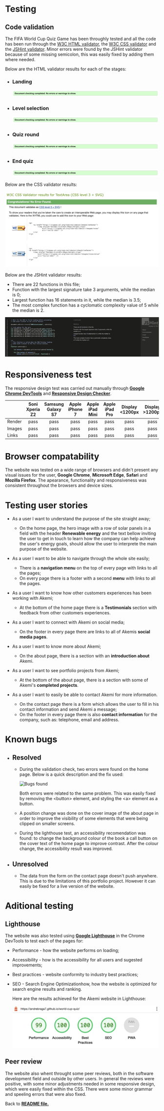 # Testing

## Code validation

The FIFA World Cup Quiz Game has been throughly tested and all the code has been run through the [W3C HTML validator](https://validator.w3.org/), the [W3C CSS validator](https://jigsaw.w3.org/css-validator/) and the [JSHint validator](https://jshint.com/). Minor errors were found by the JSHint validator because of some missing semicolon, this was easily fixed by adding them where needed.

Below are the HTML validator results for each of the stages:

- ### Landing

    ![HTML validator results](assets/readme-images/html-validator.jpg)

- ### Level selection

    ![HTML validator results](assets/readme-images/html-validator.jpg)

- ### Quiz round

    ![HTML validator results](assets/readme-images/html-validator.jpg)

- ### End quiz

    ![HTML validator results](assets/readme-images/html-validator.jpg)

Below are the CSS validator results:

![CSS validator results](assets/readme-images/css-validator.jpg)

Below are the JSHint validator results:

- There are 22 functions in this file;
- Function with the largest signature take 3 arguments, while the median is 0;
- Largest function has 16 statements in it, while the median is 3.5;
- The most complex function has a cyclomatic complexity value of 5 while the median is 2.

![CSS validator results](assets/readme-images/jshint.jpg)

# Responsiveness test

The responsive design test was carried out manually through [**Google Chrome DevTools**](https://developer.chrome.com/docs/devtools/) and [**Responsive Design Checker**](https://responsivedesignchecker.com/).

|        | Soni Xperia Z2 | Samsung Galaxy S7 | Apple iPhone 7 | Apple iPad Mini | Apple iPad Pro| Display <1200px | Display >1200px |
|--------|:--------------:|:-----------------:|:--------------:|:---------------:|:-------------:|:----------------:|:----------------:|
| Render | pass           | pass              | pass           | pass            | pass          | pass             | pass             |
| Images | pass           | pass              | pass           | pass            | pass          | pass             | pass             |
| Links  | pass           | pass              | pass           | pass            | pass          | pass             | pass             |

# Browser compatability

The website was tested on a wide range of browsers and didn't present any visual issues for the user, **Google Chrome**, **Microsoft Edge**, **Safari** and **Mozilla Firefox**. The apearance, functionality and responsiveness was consistent throughout the browsers and device sizes.

# Testing user stories

- As a user I want to understand the purpose of the site straight away;
    - On the home page, the hero image with a row of solar panels in a field with the header **Renewable energy** and the text bellow inviting the user to get in touch to learn how the company can help achieve the user's energy goals, should allow the user to interprete the main purpose of the website.

- As a user I want to be able to navigate through the whole site easily;
    - There is a **navigation menu** on the top of every page with links to all the pages;
    - On every page there is a footer with a second **menu** with links to all the pages.

- As a user I want to know how other customers experiences has been working with Akemi;
    - At the bottom of the home page there is a **Testimonials** section with feedback from other customers experiences.

- As a user I want to connect with Akemi on social media;
    - On the footer in every page there are links to all of Akemis **social media pages**.

- As a user I want to know more about Akemi;
    - On the about page, there is a section with an **introduction about** Akemi.

- As a user I want to see portfolio projects from Akemi;
    - At the bottom of the about page, there is a section with some of Akemi's **completed projects**.

- As a user I want to easily be able to contact Akemi for more information.
    - On the contact page there is a form which allows the user to fill in his contact information and send Akemi a message;
    - On the footer in every page there is also **contact information** for the company, such as: telephone, email and address.

# Known bugs

- ## Resolved
    - During the validation check, two errors were found on the home page. Below is a quick description and the fix used:

        ![Bugs found](assets/readme-images/bugs.jpg)
        
        Both errors were related to the same problem. This was easily fixed by removing the \<button> element, and styling the \<a> element as a button.

    - A position change was done on the cover image of the about page in order to improve the visibility of some elements that were being clipped on smaller screens.

    - During the lighthouse test, an accessibility recomendation was found: to change the background colour of the book a call button on the cover text of the home page to improve contrast. After the colour change, the accessibility result was improved.

- ## Unresolved
    - The data from the form on the contact page doesn't push anywhere. This is due to the limitations of this portfolio project. However it can easily be fixed for a live version of the website.

# Aditional testing

## Lighthouse

The website was also tested using [**Google Lighthouse**](https://developers.google.com/web/tools/lighthouse) in the Chrome DevTools to test each of the pages for:
- Performance - how the website performs on loading;
- Accessibility - how is the accessibility for all users and sugested improvements;
- Best practices - website conformity to industry best practices;
- SEO - Search Engine Optimizationhow, how the website is optimized for search engine results and ranking.

    Here are the results achieved for the Akemi website in Lighthouse:

    ![Lighthouse results](assets/readme-images/lighthouse.jpg)

## Peer review

The website also whent throught some peer reviews, both in the software development field and outside by other users. In general the reviews were positive, with some minor adjustments needed in some responsive design, which were easily fixed within the CSS. There were some minor grammar and speeling errors that were also fixed.

Back to [**README file.**](README.md)